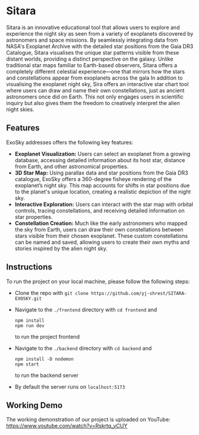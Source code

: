 # Sitara 

Sitara is an innovative educational tool that allows users to explore and experience the night sky as seen from a variety of exoplanets discovered by astronomers and space missions. By seamlessly integrating data from NASA's Exoplanet Archive with the detailed star positions from the Gaia DR3 Catalogue, Sitara visualises the unique star patterns visible from these distant worlds, providing a distinct perspective on the galaxy. Unlike traditional star maps familiar to Earth-based observers, Sitara offers a completely different celestial experience—one that mirrors how the stars and constellations appear from exoplanets across the gala
In addition to visualising the exoplanet night sky, Sira offers an interactive star chart tool where users can draw and name their own constellations, just as ancient astronomers once did on Earth. This not only engages users in scientific inquiry but also gives them the freedom to creatively interpret the alien night skies.

## Features 
ExoSky addresses offers the following key features:
- **Exoplanet Visualization:** Users can select an exoplanet from a growing database, accessing detailed information about its host star, distance from Earth, and other astronomical properties. 
- **3D Star Map:** Using parallax data and star positions from the Gaia DR3 catalogue, ExoSky offers a 360-degree fisheye rendering of the exoplanet’s night sky. This map accounts for shifts in star positions due to the planet's unique location, creating a realistic depiction of the night sky.
- **Interactive Exploration:** Users can interact with the star map with orbital controls, tracing constellations, and receiving detailed information on star properties.
- **Constellation Creation:** Much like the early astronomers who mapped the sky from Earth, users can draw their own constellations between stars visible from their chosen exoplanet. These custom constellations can be named and saved, allowing users to create their own myths and stories inspired by the alien night sky.

## Instructions
To run the project on your local machine, please follow the following steps:
- Clone the repo with ```git clone https://github.com/yj-shrest/SITARA-EXOSKY.git```
- Navigate to the ```./frontend``` directory with ```cd frontend``` and
  ```
  npm install
  npm run dev
  ```
  to run the project frontend
- Navigate to the ```./backend``` directory with ```cd backend``` and
   ```
  npm install -D nodemon
   npm start
   ```
   to run the backend server

- By default the server runs on ```localhost:5173```

## Working Demo
The working demonstration of our project is uploaded on YouTube: 
https://www.youtube.com/watch?v=Rskrtq_vCUY

  
  
